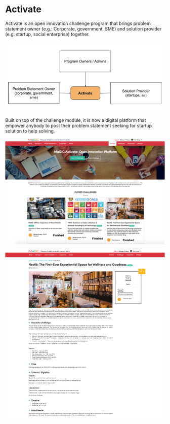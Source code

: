 # Activate

Activate is an open innovation challenge program that brings problem statement owner \(e.g.: Corporate, government, SME\) and solution provider \(e.g: startup, social enterprise\) together.

![](../../../.gitbook/assets/untitled-drawing.png)

Built on top of the challenge module, it is now a digital platform that empower anybody to post their problem statement seeking for startup solution to help solving.

![MaGIC Activate front page](../../../.gitbook/assets/screenshot-2021-03-02-at-12.49.57-am.png)

![View Challenge page](../../../.gitbook/assets/activate-view%20%281%29.png)


